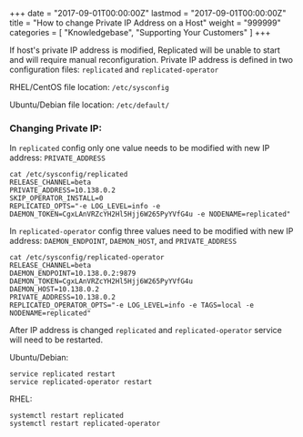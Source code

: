 +++
date = "2017-09-01T00:00:00Z"
lastmod = "2017-09-01T00:00:00Z"
title = "How to change Private IP Address on a Host"
weight = "999999"
categories = [ "Knowledgebase", "Supporting Your Customers" ]
+++

If host's private IP address is modified, Replicated will be unable to start and will require manual reconfiguration.
Private IP address is defined in two configuration files: `replicated` and `replicated-operator`

RHEL/CentOS file location: `/etc/sysconfig` 

Ubuntu/Debian file location: `/etc/default/`

### Changing Private IP:

In `replicated` config only one value needs to be modified with new IP address: `PRIVATE_ADDRESS`

```shell
cat /etc/sysconfig/replicated
RELEASE_CHANNEL=beta
PRIVATE_ADDRESS=10.138.0.2
SKIP_OPERATOR_INSTALL=0
REPLICATED_OPTS="-e LOG_LEVEL=info -e DAEMON_TOKEN=CgxLAnVRZcYH2Hl5Hjj6W265PyYVfG4u -e NODENAME=replicated"
```

In `replicated-operator` config three values need to be modified with new IP address: `DAEMON_ENDPOINT`, `DAEMON_HOST`, and `PRIVATE_ADDRESS`

```shell
cat /etc/sysconfig/replicated-operator
RELEASE_CHANNEL=beta
DAEMON_ENDPOINT=10.138.0.2:9879
DAEMON_TOKEN=CgxLAnVRZcYH2Hl5Hjj6W265PyYVfG4u
DAEMON_HOST=10.138.0.2
PRIVATE_ADDRESS=10.138.0.2
REPLICATED_OPERATOR_OPTS="-e LOG_LEVEL=info -e TAGS=local -e NODENAME=replicated"
```

After IP address is changed `replicated` and `replicated-operator` service will need to be restarted.

Ubuntu/Debian:
```shell
service replicated restart
service replicated-operator restart
```

RHEL:
```shell
systemctl restart replicated
systemctl restart replicated-operator
```
